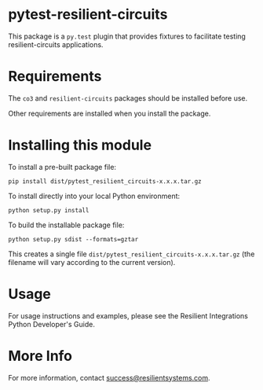 # pytest-resilient-circuits

This package is a `py.test` plugin that provides fixtures to facilitate testing resilient-circuits applications.


Requirements
============

The `co3` and `resilient-circuits` packages should be installed before use.

Other requirements are installed when you install the package.


Installing this module
======================

To install a pre-built package file:

    pip install dist/pytest_resilient_circuits-x.x.x.tar.gz


To install directly into your local Python environment:

    python setup.py install


To build the installable package file:

    python setup.py sdist --formats=gztar

This creates a single file `dist/pytest_resilient_circuits-x.x.x.tar.gz` (the filename will
vary according to the current version).


Usage
=================
For usage instructions and examples, please see the Resilient Integrations Python Developer's Guide.


More Info
=========
For more information,
contact [success@resilientsystems.com](success@resilientsystems.com).

